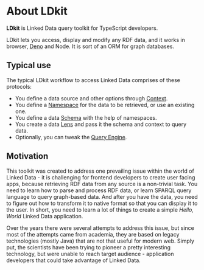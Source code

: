 # About LDkit

**LDkit** is Linked Data query toolkit for TypeScript developers.

LDkit lets you access, display and modify any RDF data, and it works in browser,
[Deno](https://deno.land/) and Node. It is sort of an ORM for graph databases.

## Typical use

The typical LDkit workflow to access Linked Data comprises of these protocols:

- You define a data source and other options through
  [Context](./components/context).
- You define a [Namespace](./components/namespaces) for the data to be
  retrieved, or use an existing one.
- You define a data [Schema](./components/schema) with the help of namespaces.
- You create a data [Lens](./components/lens) and pass it the schema and context
  to query data.
- Optionally, you can tweak the [Query Engine](./components/query-engine).

## Motivation

This toolkit was created to address one prevailing issue within the world of
Linked Data - it is challenging for frontend developers to create user facing
apps, because retrieving RDF data from any source is a non-trivial task. You
need to learn how to parse and process RDF data, or learn SPARQL query language
to query graph-based data. And after you have the data, you need to figure out
how to transform it to native format so that you can display it to the user. In
short, you need to learn a lot of things to create a simple _Hello, World_
Linked Data application.

Over the years there were several attempts to address this issue, but since most
of the attempts came from academia, they are based on legacy technologies
(mostly Java) that are not that useful for modern web. Simply put, the
scientists have been trying to pioneer a pretty interesting technology, but were
unable to reach target audience - application developers that could take
advantage of Linked Data.
